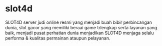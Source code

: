 # slot4d
SLOT4D server judi online resmi yang menjadi buah bibir perbincangan dunia, slot gacor yang memiliki beraai game trlengkap serta layanan yang baik, menjadi pusat perhatian dunia menjadikan SLOT4D menjaga selalu performa &amp; kualitas permainan ataupun pelayanan.

